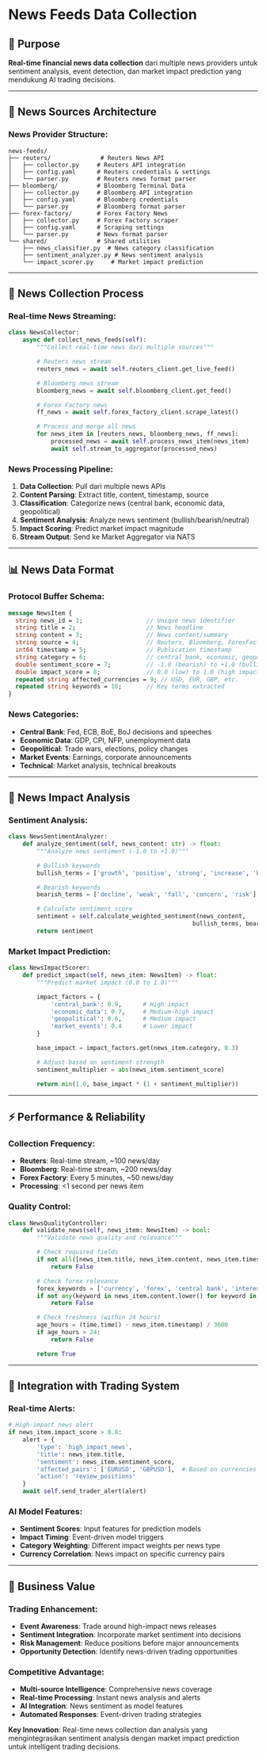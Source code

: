 # News Feeds Data Collection

## 🎯 Purpose
**Real-time financial news data collection** dari multiple news providers untuk sentiment analysis, event detection, dan market impact prediction yang mendukung AI trading decisions.

---

## 📰 News Sources Architecture

### **News Provider Structure**:
```
news-feeds/
├── reuters/              # Reuters News API
│   ├── collector.py     # Reuters API integration
│   ├── config.yaml      # Reuters credentials & settings
│   └── parser.py        # Reuters news format parser
├── bloomberg/           # Bloomberg Terminal Data
│   ├── collector.py     # Bloomberg API integration
│   ├── config.yaml      # Bloomberg credentials
│   └── parser.py        # Bloomberg format parser
├── forex-factory/       # Forex Factory News
│   ├── collector.py     # Forex Factory scraper
│   ├── config.yaml      # Scraping settings
│   └── parser.py        # News format parser
└── shared/              # Shared utilities
    ├── news_classifier.py  # News category classification
    ├── sentiment_analyzer.py # News sentiment analysis
    └── impact_scorer.py     # Market impact prediction
```

---

## 🔄 News Collection Process

### **Real-time News Streaming**:
```python
class NewsCollector:
    async def collect_news_feeds(self):
        """Collect real-time news dari multiple sources"""

        # Reuters news stream
        reuters_news = await self.reuters_client.get_live_feed()

        # Bloomberg news stream
        bloomberg_news = await self.bloomberg_client.get_feed()

        # Forex Factory news
        ff_news = await self.forex_factory_client.scrape_latest()

        # Process and merge all news
        for news_item in [reuters_news, bloomberg_news, ff_news]:
            processed_news = await self.process_news_item(news_item)
            await self.stream_to_aggregator(processed_news)
```

### **News Processing Pipeline**:
1. **Data Collection**: Pull dari multiple news APIs
2. **Content Parsing**: Extract title, content, timestamp, source
3. **Classification**: Categorize news (central bank, economic data, geopolitical)
4. **Sentiment Analysis**: Analyze news sentiment (bullish/bearish/neutral)
5. **Impact Scoring**: Predict market impact magnitude
6. **Stream Output**: Send ke Market Aggregator via NATS

---

## 📊 News Data Format

### **Protocol Buffer Schema**:
```protobuf
message NewsItem {
  string news_id = 1;                  // Unique news identifier
  string title = 2;                    // News headline
  string content = 3;                  // News content/summary
  string source = 4;                   // Reuters, Bloomberg, ForexFactory
  int64 timestamp = 5;                 // Publication timestamp
  string category = 6;                 // central_bank, economic, geopolitical
  double sentiment_score = 7;          // -1.0 (bearish) to +1.0 (bullish)
  double impact_score = 8;             // 0.0 (low) to 1.0 (high impact)
  repeated string affected_currencies = 9; // USD, EUR, GBP, etc.
  repeated string keywords = 10;       // Key terms extracted
}
```

### **News Categories**:
- **Central Bank**: Fed, ECB, BoE, BoJ decisions and speeches
- **Economic Data**: GDP, CPI, NFP, unemployment data
- **Geopolitical**: Trade wars, elections, policy changes
- **Market Events**: Earnings, corporate announcements
- **Technical**: Market analysis, technical breakouts

---

## 🎯 News Impact Analysis

### **Sentiment Analysis**:
```python
class NewsSentimentAnalyzer:
    def analyze_sentiment(self, news_content: str) -> float:
        """Analyze news sentiment (-1.0 to +1.0)"""

        # Bullish keywords
        bullish_terms = ['growth', 'positive', 'strong', 'increase', 'boost']

        # Bearish keywords
        bearish_terms = ['decline', 'weak', 'fall', 'concern', 'risk']

        # Calculate sentiment score
        sentiment = self.calculate_weighted_sentiment(news_content,
                                                    bullish_terms, bearish_terms)
        return sentiment
```

### **Market Impact Prediction**:
```python
class NewsImpactScorer:
    def predict_impact(self, news_item: NewsItem) -> float:
        """Predict market impact (0.0 to 1.0)"""

        impact_factors = {
            'central_bank': 0.9,      # High impact
            'economic_data': 0.7,     # Medium-high impact
            'geopolitical': 0.6,      # Medium impact
            'market_events': 0.4      # Lower impact
        }

        base_impact = impact_factors.get(news_item.category, 0.3)

        # Adjust based on sentiment strength
        sentiment_multiplier = abs(news_item.sentiment_score)

        return min(1.0, base_impact * (1 + sentiment_multiplier))
```

---

## ⚡ Performance & Reliability

### **Collection Frequency**:
- **Reuters**: Real-time stream, ~100 news/day
- **Bloomberg**: Real-time stream, ~200 news/day
- **Forex Factory**: Every 5 minutes, ~50 news/day
- **Processing**: <1 second per news item

### **Quality Control**:
```python
class NewsQualityController:
    def validate_news(self, news_item: NewsItem) -> bool:
        """Validate news quality and relevance"""

        # Check required fields
        if not all([news_item.title, news_item.content, news_item.timestamp]):
            return False

        # Check forex relevance
        forex_keywords = ['currency', 'forex', 'central bank', 'interest rate']
        if not any(keyword in news_item.content.lower() for keyword in forex_keywords):
            return False

        # Check freshness (within 24 hours)
        age_hours = (time.time() - news_item.timestamp) / 3600
        if age_hours > 24:
            return False

        return True
```

---

## 🔗 Integration with Trading System

### **Real-time Alerts**:
```python
# High-impact news alert
if news_item.impact_score > 0.8:
    alert = {
        'type': 'high_impact_news',
        'title': news_item.title,
        'sentiment': news_item.sentiment_score,
        'affected_pairs': ['EURUSD', 'GBPUSD'],  # Based on currencies
        'action': 'review_positions'
    }
    await self.send_trader_alert(alert)
```

### **AI Model Features**:
- **Sentiment Scores**: Input features for prediction models
- **Impact Timing**: Event-driven model triggers
- **Category Weighting**: Different impact weights per news type
- **Currency Correlation**: News impact on specific currency pairs

---

## 🎯 Business Value

### **Trading Enhancement**:
- **Event Awareness**: Trade around high-impact news releases
- **Sentiment Integration**: Incorporate market sentiment into decisions
- **Risk Management**: Reduce positions before major announcements
- **Opportunity Detection**: Identify news-driven trading opportunities

### **Competitive Advantage**:
- **Multi-source Intelligence**: Comprehensive news coverage
- **Real-time Processing**: Instant news analysis and alerts
- **AI Integration**: News sentiment as model features
- **Automated Responses**: Event-driven trading strategies

**Key Innovation**: Real-time news collection dan analysis yang mengintegrasikan sentiment analysis dengan market impact prediction untuk intelligent trading decisions.
